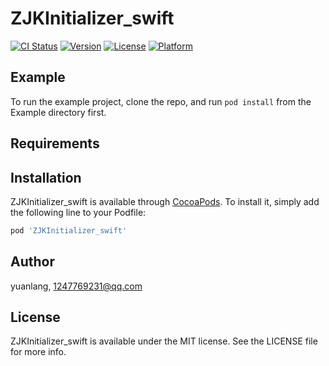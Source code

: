 # ZJKInitializer_swift

[![CI Status](https://img.shields.io/travis/yuanlang/ZJKInitializer_swift.svg?style=flat)](https://travis-ci.org/yuanlang/ZJKInitializer_swift)
[![Version](https://img.shields.io/cocoapods/v/ZJKInitializer_swift.svg?style=flat)](https://cocoapods.org/pods/ZJKInitializer_swift)
[![License](https://img.shields.io/cocoapods/l/ZJKInitializer_swift.svg?style=flat)](https://cocoapods.org/pods/ZJKInitializer_swift)
[![Platform](https://img.shields.io/cocoapods/p/ZJKInitializer_swift.svg?style=flat)](https://cocoapods.org/pods/ZJKInitializer_swift)

## Example

To run the example project, clone the repo, and run `pod install` from the Example directory first.

## Requirements

## Installation

ZJKInitializer_swift is available through [CocoaPods](https://cocoapods.org). To install
it, simply add the following line to your Podfile:

```ruby
pod 'ZJKInitializer_swift'
```

## Author

yuanlang, 1247769231@qq.com

## License

ZJKInitializer_swift is available under the MIT license. See the LICENSE file for more info.
